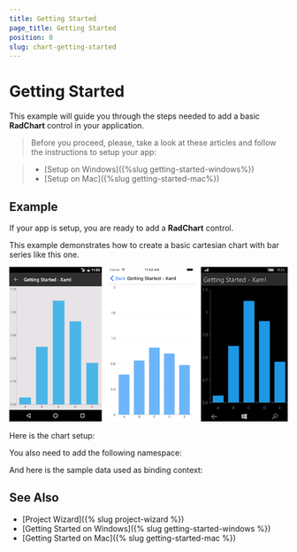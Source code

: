 ```yaml
---
title: Getting Started
page_title: Getting Started
position: 0
slug: chart-getting-started
---
```


# Getting Started
   
This example will guide you through the steps needed to add a basic **RadChart** control in your application.

>Before you proceed, please, take a look at these articles and follow the instructions to setup your app:

>- [Setup on Windows]({%slug getting-started-windows%})
>- [Setup on Mac]({%slug getting-started-mac%})


## Example

If your app is setup, you are ready to add a **RadChart** control.

This example demonstrates how to create a basic cartesian chart with bar series like this one.

![Basic RadCartesianChart Example](../images/chart-gettingstarted.png "Basic RadCartesianChart")

Here is the chart setup:

<snippet id='chart-getting-started-xaml-chart'/>
<snippet id='chart-getting-started-csharp-chart'/> 

You also need to add the following namespace:

<snippet id='xmlns-telerikchart'/>
<snippet id='ns-telerikchart'/>

And here is the sample data used as binding context:

<snippet id='chart-getting-started-viewmodel'/>
<snippet id='categorical-data-model'/>

## See Also

- [Project Wizard]({% slug project-wizard %})
- [Getting Started on Windows]({% slug getting-started-windows %})
- [Getting Started on Mac]({% slug getting-started-mac %})